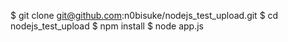 $ git clone git@github.com:n0bisuke/nodejs_test_upload.git
$ cd nodejs_test_upload
$ npm install
$ node app.js
